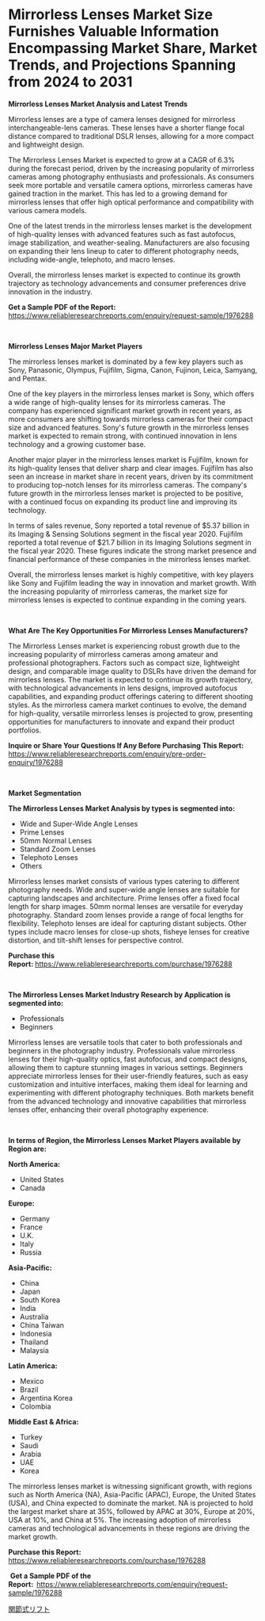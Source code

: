 <p><h1>Mirrorless Lenses Market Size Furnishes Valuable Information Encompassing Market Share, Market Trends, and Projections Spanning from 2024 to 2031</h1></p><p><strong>Mirrorless Lenses Market Analysis and Latest Trends</strong></p>
<p><p>Mirrorless lenses are a type of camera lenses designed for mirrorless interchangeable-lens cameras. These lenses have a shorter flange focal distance compared to traditional DSLR lenses, allowing for a more compact and lightweight design.</p><p>The Mirrorless Lenses Market is expected to grow at a CAGR of 6.3% during the forecast period, driven by the increasing popularity of mirrorless cameras among photography enthusiasts and professionals. As consumers seek more portable and versatile camera options, mirrorless cameras have gained traction in the market. This has led to a growing demand for mirrorless lenses that offer high optical performance and compatibility with various camera models.</p><p>One of the latest trends in the mirrorless lenses market is the development of high-quality lenses with advanced features such as fast autofocus, image stabilization, and weather-sealing. Manufacturers are also focusing on expanding their lens lineup to cater to different photography needs, including wide-angle, telephoto, and macro lenses.</p><p>Overall, the mirrorless lenses market is expected to continue its growth trajectory as technology advancements and consumer preferences drive innovation in the industry.</p></p>
<p><strong>Get a Sample PDF of the Report:&nbsp;</strong> <a href="https://www.reliableresearchreports.com/enquiry/request-sample/1976288">https://www.reliableresearchreports.com/enquiry/request-sample/1976288</a></p>
<p>&nbsp;</p>
<p><strong>Mirrorless Lenses Major Market Players</strong></p>
<p><p>The mirrorless lenses market is dominated by a few key players such as Sony, Panasonic, Olympus, Fujifilm, Sigma, Canon, Fujinon, Leica, Samyang, and Pentax. </p><p>One of the key players in the mirrorless lenses market is Sony, which offers a wide range of high-quality lenses for its mirrorless cameras. The company has experienced significant market growth in recent years, as more consumers are shifting towards mirrorless cameras for their compact size and advanced features. Sony's future growth in the mirrorless lenses market is expected to remain strong, with continued innovation in lens technology and a growing customer base.</p><p>Another major player in the mirrorless lenses market is Fujifilm, known for its high-quality lenses that deliver sharp and clear images. Fujifilm has also seen an increase in market share in recent years, driven by its commitment to producing top-notch lenses for its mirrorless cameras. The company's future growth in the mirrorless lenses market is projected to be positive, with a continued focus on expanding its product line and improving its technology.</p><p>In terms of sales revenue, Sony reported a total revenue of $5.37 billion in its Imaging & Sensing Solutions segment in the fiscal year 2020. Fujifilm reported a total revenue of $21.7 billion in its Imaging Solutions segment in the fiscal year 2020. These figures indicate the strong market presence and financial performance of these companies in the mirrorless lenses market.</p><p>Overall, the mirrorless lenses market is highly competitive, with key players like Sony and Fujifilm leading the way in innovation and market growth. With the increasing popularity of mirrorless cameras, the market size for mirrorless lenses is expected to continue expanding in the coming years.</p></p>
<p>&nbsp;</p>
<p><strong>What Are The Key Opportunities For Mirrorless Lenses Manufacturers?</strong></p>
<p><p>The Mirrorless Lenses market is experiencing robust growth due to the increasing popularity of mirrorless cameras among amateur and professional photographers. Factors such as compact size, lightweight design, and comparable image quality to DSLRs have driven the demand for mirrorless lenses. The market is expected to continue its growth trajectory, with technological advancements in lens designs, improved autofocus capabilities, and expanding product offerings catering to different shooting styles. As the mirrorless camera market continues to evolve, the demand for high-quality, versatile mirrorless lenses is projected to grow, presenting opportunities for manufacturers to innovate and expand their product portfolios.</p></p>
<p><strong>Inquire or Share Your Questions If Any Before Purchasing This Report:</strong> <a href="https://www.reliableresearchreports.com/enquiry/pre-order-enquiry/1976288">https://www.reliableresearchreports.com/enquiry/pre-order-enquiry/1976288</a></p>
<p>&nbsp;</p>
<p><strong>Market Segmentation</strong></p>
<p><strong>The Mirrorless Lenses Market Analysis by types is segmented into:</strong></p>
<p><ul><li>Wide and Super-Wide Angle Lenses</li><li>Prime Lenses</li><li>50mm Normal Lenses</li><li>Standard Zoom Lenses</li><li>Telephoto Lenses</li><li>Others</li></ul></p>
<p><p>Mirrorless lenses market consists of various types catering to different photography needs. Wide and super-wide angle lenses are suitable for capturing landscapes and architecture. Prime lenses offer a fixed focal length for sharp images. 50mm normal lenses are versatile for everyday photography. Standard zoom lenses provide a range of focal lengths for flexibility. Telephoto lenses are ideal for capturing distant subjects. Other types include macro lenses for close-up shots, fisheye lenses for creative distortion, and tilt-shift lenses for perspective control.</p></p>
<p><strong>Purchase this Report:&nbsp;</strong><a href="https://www.reliableresearchreports.com/purchase/1976288">https://www.reliableresearchreports.com/purchase/1976288</a></p>
<p>&nbsp;</p>
<p><strong>The Mirrorless Lenses Market Industry Research by Application is segmented into:</strong></p>
<p><ul><li>Professionals</li><li>Beginners</li></ul></p>
<p><p>Mirrorless lenses are versatile tools that cater to both professionals and beginners in the photography industry. Professionals value mirrorless lenses for their high-quality optics, fast autofocus, and compact designs, allowing them to capture stunning images in various settings. Beginners appreciate mirrorless lenses for their user-friendly features, such as easy customization and intuitive interfaces, making them ideal for learning and experimenting with different photography techniques. Both markets benefit from the advanced technology and innovative capabilities that mirrorless lenses offer, enhancing their overall photography experience.</p></p>
<p>&nbsp;</p>
<p><strong>In terms of Region, the Mirrorless Lenses Market Players available by Region are:</strong></p>
<p>
    <p> <strong> North America: </strong>
        <ul>
            <li>United States</li>
            <li>Canada</li>
        </ul>
        </p> 
    <p> <strong> Europe: </strong>
        <ul>
            <li>Germany</li>
            <li>France</li>
            <li>U.K.</li>
            <li>Italy</li>
            <li>Russia</li>
        </ul>
        </p> 
    <p> <strong> Asia-Pacific: </strong>
        <ul>
            <li>China</li>
            <li>Japan</li>
            <li>South Korea</li>
            <li>India</li>
            <li>Australia</li>
            <li>China Taiwan</li>
            <li>Indonesia</li>
            <li>Thailand</li>
            <li>Malaysia</li>
        </ul>
        </p> 
    <p> <strong> Latin America: </strong>
        <ul>
            <li>Mexico</li>
            <li>Brazil</li>
            <li>Argentina Korea</li>
            <li>Colombia</li>
        </ul>
        </p> 
    <p> <strong> Middle East & Africa: </strong>
        <ul>
            <li>Turkey</li>
            <li>Saudi</li>
            <li>Arabia</li>
            <li>UAE</li>
            <li>Korea</li>
        </ul>
    </p>
    </p>
<p><p>The mirrorless lenses market is witnessing significant growth, with regions such as North America (NA), Asia-Pacific (APAC), Europe, the United States (USA), and China expected to dominate the market. NA is projected to hold the largest market share at 35%, followed by APAC at 30%, Europe at 20%, USA at 10%, and China at 5%. The increasing adoption of mirrorless cameras and technological advancements in these regions are driving the market growth.</p></p>
<p><strong>Purchase this Report: </strong><a href="https://www.reliableresearchreports.com/purchase/1976288">https://www.reliableresearchreports.com/purchase/1976288</a></p>
<p>&nbsp;<strong>Get a Sample PDF of the Report:&nbsp;&nbsp;</strong><a href="https://www.reliableresearchreports.com/enquiry/request-sample/1976288">https://www.reliableresearchreports.com/enquiry/request-sample/1976288</a></p>
<p><strong></strong></p>
<p><p><a href="https://github.com/oqxogxyvqe90775/Market-Research-Report-List-1/blob/main/11771574930.md">関節式リフト</a></p></p>